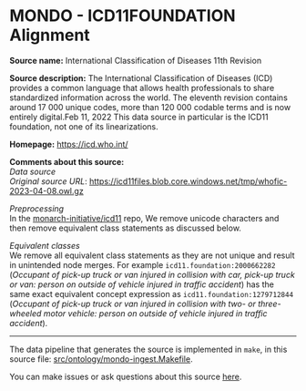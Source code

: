 # MONDO - ICD11FOUNDATION Alignment

**Source name:** International Classification of Diseases 11th Revision

**Source description:** The International Classification of Diseases (ICD) provides a common language that allows health
professionals to  share standardized information across the world. The eleventh revision contains around 17 000 unique 
codes, more than  120 000 codable terms and is now entirely digital.Feb 11, 2022
This data source in particular is the ICD11 foundation, not one of its linearizations.

**Homepage:** https://icd.who.int/

**Comments about this source:**  
_Data source_  
_Original source URL_: https://icd11files.blob.core.windows.net/tmp/whofic-2023-04-08.owl.gz

_Preprocessing_  
In the [monarch-initiative/icd11](https://github.com/monarch-initiative/icd11) repo, We remove unicode characters and 
then remove equivalent class statements as discussed below. 

_Equivalent classes_  
We remove all equivalent class statements as they are not unique and result in unintended node merges. For example 
`icd11.foundation:2000662282` (_Occupant of pick-up truck or van injured in collision with car, pick-up truck or van: 
person on outside of vehicle injured in traffic accident_) has the same exact equivalent concept expression as 
`icd11.foundation:1279712844` (_Occupant of pick-up truck or van injured in collision with two- or three- wheeled motor 
vehicle: person on outside of vehicle injured in traffic accident_).

---

The data pipeline that generates the source is implemented in `make`, in this source file: [src/ontology/mondo-ingest.Makefile](https://github.com/monarch-initiative/mondo-ingest/blob/main/src/ontology/mondo-ingest.Makefile).

You can make issues or ask questions about this source [here](https://github.com/monarch-initiative/mondo-ingest/issues).

